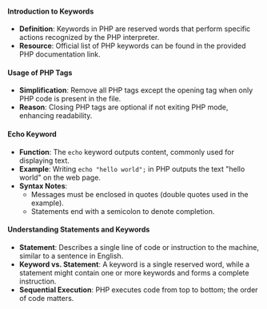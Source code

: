 #### Introduction to Keywords
- **Definition**: Keywords in PHP are reserved words that perform specific actions recognized by the PHP interpreter.
- **Resource**: Official list of PHP keywords can be found in the provided PHP documentation link.

#### Usage of PHP Tags
- **Simplification**: Remove all PHP tags except the opening tag when only PHP code is present in the file.
- **Reason**: Closing PHP tags are optional if not exiting PHP mode, enhancing readability.

#### Echo Keyword
- **Function**: The `echo` keyword outputs content, commonly used for displaying text.
- **Example**: Writing `echo "hello world";` in PHP outputs the text "hello world" on the web page.
- **Syntax Notes**:
  - Messages must be enclosed in quotes (double quotes used in the example).
  - Statements end with a semicolon to denote completion.

#### Understanding Statements and Keywords
- **Statement**: Describes a single line of code or instruction to the machine, similar to a sentence in English.
- **Keyword vs. Statement**: A keyword is a single reserved word, while a statement might contain one or more keywords and forms a complete instruction.
- **Sequential Execution**: PHP executes code from top to bottom; the order of code matters.